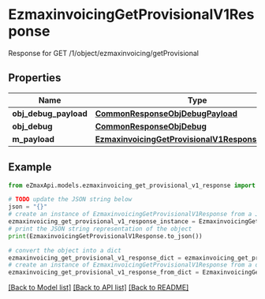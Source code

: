 # EzmaxinvoicingGetProvisionalV1Response

Response for GET /1/object/ezmaxinvoicing/getProvisional

## Properties

Name | Type | Description | Notes
------------ | ------------- | ------------- | -------------
**obj_debug_payload** | [**CommonResponseObjDebugPayload**](CommonResponseObjDebugPayload.md) |  | 
**obj_debug** | [**CommonResponseObjDebug**](CommonResponseObjDebug.md) |  | [optional] 
**m_payload** | [**EzmaxinvoicingGetProvisionalV1ResponseMPayload**](EzmaxinvoicingGetProvisionalV1ResponseMPayload.md) |  | 

## Example

```python
from eZmaxApi.models.ezmaxinvoicing_get_provisional_v1_response import EzmaxinvoicingGetProvisionalV1Response

# TODO update the JSON string below
json = "{}"
# create an instance of EzmaxinvoicingGetProvisionalV1Response from a JSON string
ezmaxinvoicing_get_provisional_v1_response_instance = EzmaxinvoicingGetProvisionalV1Response.from_json(json)
# print the JSON string representation of the object
print(EzmaxinvoicingGetProvisionalV1Response.to_json())

# convert the object into a dict
ezmaxinvoicing_get_provisional_v1_response_dict = ezmaxinvoicing_get_provisional_v1_response_instance.to_dict()
# create an instance of EzmaxinvoicingGetProvisionalV1Response from a dict
ezmaxinvoicing_get_provisional_v1_response_from_dict = EzmaxinvoicingGetProvisionalV1Response.from_dict(ezmaxinvoicing_get_provisional_v1_response_dict)
```
[[Back to Model list]](../README.md#documentation-for-models) [[Back to API list]](../README.md#documentation-for-api-endpoints) [[Back to README]](../README.md)



